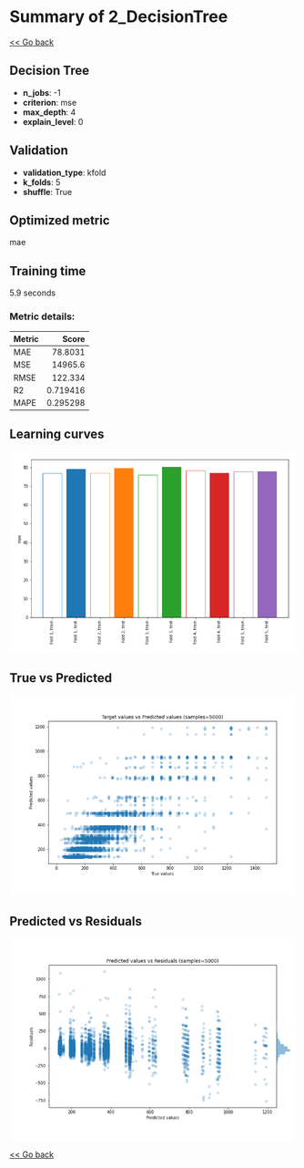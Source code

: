 # Summary of 2_DecisionTree

[<< Go back](../README.md)


## Decision Tree
- **n_jobs**: -1
- **criterion**: mse
- **max_depth**: 4
- **explain_level**: 0

## Validation
 - **validation_type**: kfold
 - **k_folds**: 5
 - **shuffle**: True

## Optimized metric
mae

## Training time

5.9 seconds

### Metric details:
| Metric   |        Score |
|:---------|-------------:|
| MAE      |    78.8031   |
| MSE      | 14965.6      |
| RMSE     |   122.334    |
| R2       |     0.719416 |
| MAPE     |     0.295298 |



## Learning curves
![Learning curves](learning_curves.png)
## True vs Predicted

![True vs Predicted](true_vs_predicted.png)


## Predicted vs Residuals

![Predicted vs Residuals](predicted_vs_residuals.png)



[<< Go back](../README.md)
